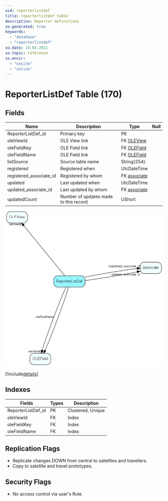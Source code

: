 ```yaml
---
uid: reporterlistdef
title: reporterlistdef table
description: Reporter definitions
so.generated: true
keywords:
  - "database"
  - "reporterlistdef"
so.date: 19.03.2021
so.topic: reference
so.envir:
  - "onsite"
  - "online"
---
```


# ReporterListDef Table (170)

## Fields

| Name | Description | Type | Null |
|------|-------------|------|:----:|
|ReporterListDef\_id|Primary key|PK| |
|oleViewId|OLE View link|FK [OLEView](OLEView.md)| |
|oleFieldKey|OLE Field link|FK [OLEField](OLEField.md)| |
|oleFieldName|OLE Field link|FK [OLEField](OLEField.md)| |
|listSource|Source table name|String(254)| |
|registered|Registered when|UtcDateTime| |
|registered\_associate\_id|Registered by whom|FK [associate](associate.md)| |
|updated|Last updated when|UtcDateTime| |
|updated\_associate\_id|Last updated by whom|FK [associate](associate.md)| |
|updatedCount|Number of updates made to this record|UShort| |


![ReporterListDef table relationship diagram](media\ReporterListDef.png)

[!include[details](./includes/ReporterListDef.md)]

## Indexes

| Fields | Types | Description |
|--------|-------|-------------|
|ReporterListDef\_id |PK |Clustered, Unique |
|oleViewId |FK |Index |
|oleFieldKey |FK |Index |
|oleFieldName |FK |Index |

## Replication Flags

* Replicate changes DOWN from central to satellites and travellers.
* Copy to satellite and travel prototypes.

## Security Flags

* No access control via user's Role.

